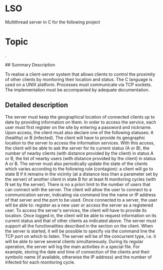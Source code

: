# LSO

Multithread server in C for the following project

# Topic
.

## Summary Description

To realise a client-server system that allows clients to control the proximity of other clients by monitoring their location and status. The C language is used on a UNIX platform. Processes must communicate via TCP sockets. The implementation must be accompanied by adequate documentation.
## Detailed description
The server must keep the geographical location of connected clients up to date by providing information on them. In order to access the service, each user must first register on the site by entering a password and nickname. Upon access, the client must also declare one of the following statuses: A (healthy) or B (infected). The client will have to provide its geographic location to the server to access the information services. With this access, the client will be able to ask the server for its current status (A or B), the number of nearby clients (with distance provided by the client) in status A or B, the list of nearby users (with distance provided by the client) in status A or B. The server must also periodically update the state of the clients which varies according to the following rule (contagion): a client will go to state B if it remains in the vicinity (at a distance less than a parameter set by the server) of another client in state B for at least N monitoring cycles (with N set by the server).
There is no a priori limit to the number of users that can connect with the server. The client will allow the user to connect to a communication server, indicating via command line the name or IP address of that server and the port to be used. Once connected to a server, the user will be able to: register as a new user or access the server as a registered user. To access the server's services, the client will have to provide its location. Once logged in, the client will be able to request information on its current status and that of other clients as indicated above.
The server must support all the functionalities described in the section on the client. When the server is started, it will be possible to specify via the command line the TCP port on which to listen. The server will be of the concurrent type, i.e. it will be able to serve several clients simultaneously. During its regular operation, the server will log the main activities in a special file. For example, storing the date and time of connection of the clients and their symbolic name (if available, otherwise the IP address) and the number of infected for each monitoring cycle.

